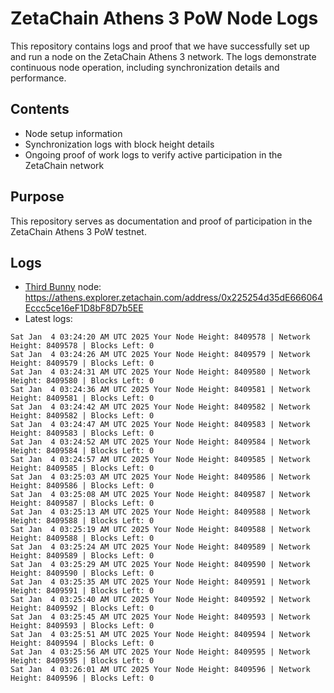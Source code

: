 # ZetaChain Athens 3 PoW Node Logs
This repository contains logs and proof that we have successfully set up and run a node on the ZetaChain Athens 3 network. The logs demonstrate continuous node operation, including synchronization details and performance.

## Contents
- Node setup information
- Synchronization logs with block height details
- Ongoing proof of work logs to verify active participation in the ZetaChain network

## Purpose
This repository serves as documentation and proof of participation in the ZetaChain Athens 3 PoW testnet.

## Logs

- [Third Bunny](https://thirdbunny.xyz/) node: https://athens.explorer.zetachain.com/address/0x225254d35dE666064Eccc5ce16eF1D8bF8D7b5EE
- Latest logs:
```
Sat Jan  4 03:24:20 AM UTC 2025 Your Node Height: 8409578 | Network Height: 8409578 | Blocks Left: 0
Sat Jan  4 03:24:26 AM UTC 2025 Your Node Height: 8409579 | Network Height: 8409579 | Blocks Left: 0
Sat Jan  4 03:24:31 AM UTC 2025 Your Node Height: 8409580 | Network Height: 8409580 | Blocks Left: 0
Sat Jan  4 03:24:36 AM UTC 2025 Your Node Height: 8409581 | Network Height: 8409581 | Blocks Left: 0
Sat Jan  4 03:24:42 AM UTC 2025 Your Node Height: 8409582 | Network Height: 8409582 | Blocks Left: 0
Sat Jan  4 03:24:47 AM UTC 2025 Your Node Height: 8409583 | Network Height: 8409583 | Blocks Left: 0
Sat Jan  4 03:24:52 AM UTC 2025 Your Node Height: 8409584 | Network Height: 8409584 | Blocks Left: 0
Sat Jan  4 03:24:57 AM UTC 2025 Your Node Height: 8409585 | Network Height: 8409585 | Blocks Left: 0
Sat Jan  4 03:25:03 AM UTC 2025 Your Node Height: 8409586 | Network Height: 8409586 | Blocks Left: 0
Sat Jan  4 03:25:08 AM UTC 2025 Your Node Height: 8409587 | Network Height: 8409587 | Blocks Left: 0
Sat Jan  4 03:25:13 AM UTC 2025 Your Node Height: 8409588 | Network Height: 8409588 | Blocks Left: 0
Sat Jan  4 03:25:19 AM UTC 2025 Your Node Height: 8409588 | Network Height: 8409588 | Blocks Left: 0
Sat Jan  4 03:25:24 AM UTC 2025 Your Node Height: 8409589 | Network Height: 8409589 | Blocks Left: 0
Sat Jan  4 03:25:29 AM UTC 2025 Your Node Height: 8409590 | Network Height: 8409590 | Blocks Left: 0
Sat Jan  4 03:25:35 AM UTC 2025 Your Node Height: 8409591 | Network Height: 8409591 | Blocks Left: 0
Sat Jan  4 03:25:40 AM UTC 2025 Your Node Height: 8409592 | Network Height: 8409592 | Blocks Left: 0
Sat Jan  4 03:25:45 AM UTC 2025 Your Node Height: 8409593 | Network Height: 8409593 | Blocks Left: 0
Sat Jan  4 03:25:51 AM UTC 2025 Your Node Height: 8409594 | Network Height: 8409594 | Blocks Left: 0
Sat Jan  4 03:25:56 AM UTC 2025 Your Node Height: 8409595 | Network Height: 8409595 | Blocks Left: 0
Sat Jan  4 03:26:01 AM UTC 2025 Your Node Height: 8409596 | Network Height: 8409596 | Blocks Left: 0
```
